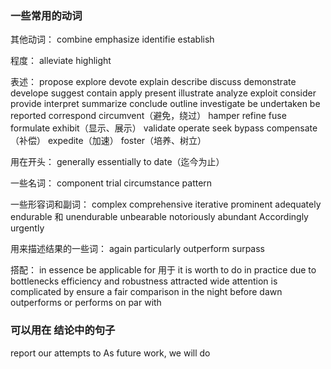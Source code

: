 
### 一些常用的动词


其他动词：
combine
emphasize
identifie
establish


程度：
alleviate
highlight

表述：
propose
explore
devote
explain
describe
discuss
demonstrate
develope
suggest
contain
apply
present
illustrate
analyze
exploit
consider
provide
interpret
summarize
conclude
outline
investigate
be undertaken
be reported
correspond
circumvent（避免，绕过）
hamper
refine
fuse
formulate
exhibit（显示、展示）
validate
operate
seek
bypass
compensate（补偿）
expedite（加速）
foster（培养、树立）

用在开头：
generally
essentially
to date（迄今为止）

一些名词：
component
trial
circumstance
pattern

一些形容词和副词：
complex
comprehensive
iterative
prominent
adequately
endurable 和 unendurable
unbearable
notoriously
abundant
Accordingly
urgently


用来描述结果的一些词：
again
particularly
outperform
surpass

搭配：
in essence
be applicable for 用于
it is worth to do
in practice
due to
bottlenecks efficiency and robustness
attracted wide attention
is complicated by
ensure a fair comparison
in the night before dawn
outperforms or performs on par with

### 可以用在 结论中的句子

report our attempts to
As future work, we will do

